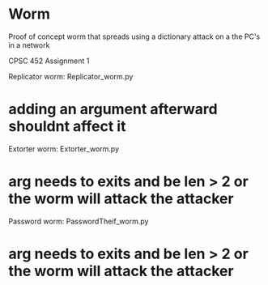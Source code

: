 # Worm
Proof of concept worm that spreads using a dictionary attack on a the PC's in a network

CPSC 452 Assignment 1

Replicator worm:  Replicator_worm.py
#	adding an argument afterward shouldnt affect it

Extorter worm: Extorter_worm.py <arg>
#	arg needs to exits and be len > 2 or the worm will attack the attacker

Password worm: PasswordTheif_worm.py <arg>
#	arg needs to exits and be len > 2 or the worm will attack the attacker
